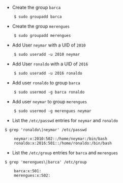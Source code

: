 * Create the group `barca`

```
	$ sudo groupadd barca
```

* Create the group `merengues`

```
	$ sudo groupadd merengues
```
	
* Add User `neymar` with a UID of `2010`

```
	$ sudo useradd -u 2010 neymar
```

* Add User `ronaldo` with a UID of `2016`

```
	$ sudo useradd -u 2016 ronaldo
```
	
* Add user `ronaldo` to group `barca`

```
	$ sudo usermod -g barca ronaldo
```

* Add user `neymar` to group `merengues`

```
	$ sudo usermod -g merengues neymar
```

* List the `/etc/passwd` entries for `neymar` and `ronaldo`

```
$ grep 'ronaldo\|neymar' /etc/passwd

	neymar:x:2010:502::/home/neymar:/bin/bash
	ronaldo:x:2016:501::/home/ronaldo:/bin/bash
```

* List the `/etc/group` entries for `barca` and `merengues`

```
$ grep 'merengues\|barca' /etc/group

	barca:x:501:
	merengues:x:502:
```